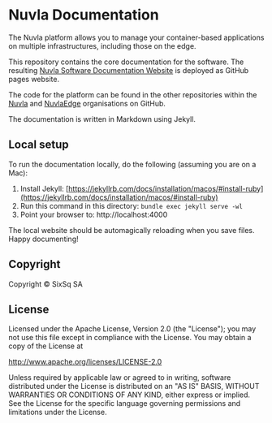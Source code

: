 # Nuvla Documentation

The Nuvla platform allows you to manage your container-based
applications on multiple infrastructures, including those on the edge.

This repository contains the core documentation for the software.
The resulting [Nuvla Software Documentation Website](https://docs.nuvla.io) is deployed as GitHub pages website.

The code for the platform can be found in the other repositories within the [Nuvla](https://github.com/nuvla)
and [NuvlaEdge](https://github.com/nuvlaedge) organisations on GitHub.

The documentation is written in Markdown using Jekyll.


## Local setup

To run the documentation locally, do the following (assuming you are on a Mac):

1. Install Jekyll: [https://jekyllrb.com/docs/installation/macos/#install-ruby](https://jekyllrb.com/docs/installation/macos/#install-ruby)
2. Run this command in this directory: `bundle exec jekyll serve -wl`
3. Point your browser to: http://localhost:4000

The local website should be automagically reloading when you save files.  Happy documenting!


## Copyright

Copyright &copy; SixSq SA

## License

Licensed under the Apache License, Version 2.0 (the "License"); you
may not use this file except in compliance with the License.  You may
obtain a copy of the License at

http://www.apache.org/licenses/LICENSE-2.0

Unless required by applicable law or agreed to in writing, software
distributed under the License is distributed on an "AS IS" BASIS,
WITHOUT WARRANTIES OR CONDITIONS OF ANY KIND, either express or
implied.  See the License for the specific language governing
permissions and limitations under the License.
